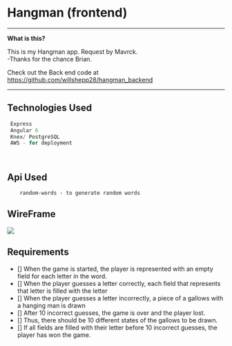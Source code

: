 # Hangman (frontend)


----

**What is this?** 

This is my Hangman app. Request by Mavrck.<br>
-Thanks for the chance Brian.<br>

Check out the Back end code at https://github.com/willshepp28/hangman_backend

---


## Technologies Used

```js
 Express
 Angular 6
 Knex/ PostgreSQL
 AWS - for deployment

 
```


## Api Used

```
    random-words - to generate random words

```


## WireFrame

<img src="https://s3.amazonaws.com/hangman-app/wireframe/hangman-wireframe.png"> 


  ## Requirements

  - [] When the game is started, the player is represented with an empty field for each letter in the word.
  - [] When the player guesses a letter correctly, each field that represents that letter is filled with the letter
  - [] When the player guesses a letter incorrectly, a piece of a gallows with a hanging man is drawn
  - [] After 10 incorrect guesses, the game is over and the player lost.
  - [] Thus, there should be 10 different states of the gallows to be drawn.
  - [] If all fields are filled with their letter before 10 incorrect guesses, the player has won the game.